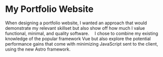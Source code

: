 # My Portfolio Website

When designing a portfolio website, I wanted an approach that would demonstrate my relevant skillset but also show off how much I value functional, minimal, and quality software.
 I chose to combine my existing knowledge of the popular framework Vue but also explore the potential performance gains that come with minimizing JavaScript sent to the client, using the new Astro framework.
